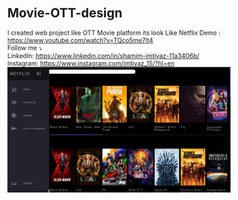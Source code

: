 # Movie-OTT-design
I created web project like OTT Movie platform its look Like Netflix
Demo : https://www.youtube.com/watch?v=TQco5me7lt4
<br>
Follow me ⤵️
<br>
LinkedIn: https://www.linkedin.com/in/shamim-imtiyaz-11a3406b/
<br>
Instagram: https://www.instagram.com/imtiyaz_15/?hl=en
<br>
![](ott.png)

